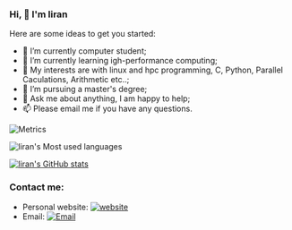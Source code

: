 ### Hi, 👋 I'm liran

<!--
**liranuxx/liranuxx** is a ✨ _special_ ✨ repository because its `README.md` (this file) appears on your GitHub profile.
-->
Here are some ideas to get you started:

- 🔭 I’m currently computer student;
- 🌱 I’m currently learning igh-performance computing;
- 🤔 My interests are with linux and hpc programming, C, Python, Parallel Caculations, Arithmetic etc..;
- 💼 I’m pursuing a master's degree;
- 💬 Ask me about anything, I am happy to help;
- 📫 Please email me if you have any questions.

![Metrics](https://metrics.lecoq.io/liranuxx?template=classic&config.timezone=Asia%2FShanghai)

![liran's Most used languages](https://github-readme-stats.vercel.app/api/top-langs/?username=liranuxx&layout=compact&hide_border=true&langs_count=10)

[![liran's GitHub stats](https://github-readme-stats.vercel.app/api?username=liranuxx)](https://github.com/anuraghazra/github-readme-stats)

### Contact me:

- Personal website: [![website](https://img.shields.io/badge/?style=flat-square&logo=icloud&logoColor=white)](https://liranux.gitee.io/)
- Email: [![Email](https://img.shields.io/badge/?style=flat-square&logo=gmail&logoColor=white)](mailto:1730421828@qq.com)
